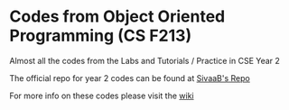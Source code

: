 # Codes from Object Oriented Programming (CS F213)

Almost all the codes from the Labs and Tutorials / Practice in CSE Year 2

The official repo for year 2 codes can be found at
[SivaaB's Repo](https://github.com/SivaaB/BITSPil-CSF213)

For more info on these codes please visit the [wiki](https://github.com/joejo-joestar/uni-codes/wiki/Object-Oriented-Programming)
